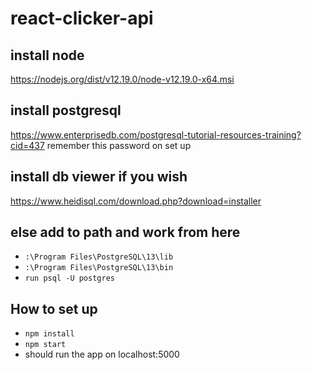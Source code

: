 # react-clicker-api

## install node
https://nodejs.org/dist/v12.19.0/node-v12.19.0-x64.msi

## install postgresql
https://www.enterprisedb.com/postgresql-tutorial-resources-training?cid=437
remember this password on set up

## install db viewer if you wish
https://www.heidisql.com/download.php?download=installer

## else add to path and work from here
* `:\Program Files\PostgreSQL\13\lib`
* `:\Program Files\PostgreSQL\13\bin`
* `run psql -U postgres`

## How to set up
* `npm install`
* `npm start`
* should run the app on localhost:5000
